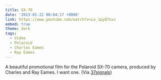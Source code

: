 ```yaml
---
title: SX-70
date: '2013-01-22 00:04:17 +0000'
link: https://www.youtube.com/watch?v=Lo_1pyQ7xvc
embed: true
theme: dark
tags:
  - Video
  - Polaroid
  - Charles Eames
  - Ray Eames
---
```

A beautiful promotional film for the Polaroid SX-70 camera, produced by Charles and Ray Eames. I want one. (Via [37signals][1])

[1]: http://37signals.com/svn/posts/3402
